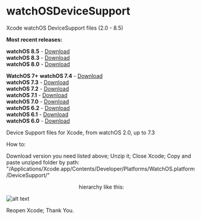 # watchOSDeviceSupport

Xcode watchOS DeviceSupport files (2.0 - 8.5)

**Most recent releases:**</br>

**watchOS 8.5** - [Download](https://github.com/filsv/watchOSDeviceSupport/raw/master/8.5.zip) </br>
**watchOS 8.3** - [Download](https://github.com/filsv/watchOSDeviceSupport/raw/master/8.3.zip) </br>
**watchOS 8.0** - [Download](https://github.com/filsv/watchOSDeviceSupport/raw/master/8.0.zip) </br>

**WatchOS 7+**
**watchOS 7.4** - [Download](https://github.com/filsv/watchOSDeviceSupport/raw/master/7.4.zip) </br>
**watchOS 7.3** - [Download](https://github.com/filsv/watchOSDeviceSupport/raw/master/7.3.zip) </br>
**watchOS 7.2** - [Download](https://github.com/filsv/watchOSDeviceSupport/raw/master/7.2.zip) </br>
**watchOS 7.1** - [Download](https://github.com/filsv/watchOSDeviceSupport/raw/master/7.1.zip) </br>
**watchOS 7.0** - [Download](https://github.com/filsv/watchOSDeviceSupport/raw/master/7.0.zip) </br>
**watchOS 6.2** - [Download](https://github.com/filsv/watchOSDeviceSupport/raw/master/6.2.zip) </br>
**watchOS 6.1** - [Download](https://github.com/filsv/watchOSDeviceSupport/raw/master/6.1.zip) </br>
**watchOS 6.0** - [Download](https://github.com/filsv/watchOSDeviceSupport/raw/master/6.0.zip)

Device Support files for Xcode, from watchOS 2.0, up to 7.3

How to:

Download version you need listed above;
Unzip it;
Close Xcode;
Copy and paste unziped folder by path: "/Applications/Xcode.app/Contents/Developer/Platforms/WatchOS.platform/DeviceSupport/" 

<p align="center">hierarchy like this:</p>

![alt text](https://raw.githubusercontent.com/filsv/watchOSDeviceSupport/master/Screen%20Shot%202019-08-02%20at%2015.05.08.png)

Reopen Xcode;
Thank You.
